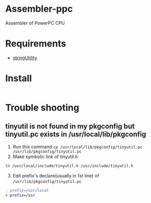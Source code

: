 # Assembler-ppc
Assembler of PowerPC CPU

# Requirements
- [stringUtility](https://github.com/syoch/stringUtility)

# Install
```sh

```

# Trouble shooting
## tinyutil is not found in my pkgconfig but tinyutil.pc exists in /usr/local/lib/pkgconfig
1. Run this command `cp /usr/local/lib/pkgconfig/tinyutil.pc /usr/lib/pkgconfig/tinyutil.pc`
2. Make symbolic link of tinyutil.h
```sh
ln /usr/local/include/tinyutil.h /usr/include/tinyutil.h
```

3. Edit prefix's declare(usually in 1st line) of `/usr/lib/pkgconfig/tinyutil.pc`
```diff
- prefix=/usr/local
+ prefix=/usr
```
